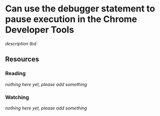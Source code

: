 # Can use the debugger statement to pause execution in the Chrome Developer Tools

_description tbd_

## Resources

### Reading

_nothing here yet, please add something_

### Watching

_nothing here yet, please add something_

